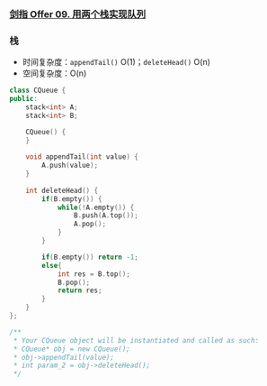 ### [剑指 Offer 09. 用两个栈实现队列](https://leetcode-cn.com/problems/yong-liang-ge-zhan-shi-xian-dui-lie-lcof/)

### 栈

- 时间复杂度：`appendTail()` O(1)；`deleteHead()` O(n)
- 空间复杂度：O(n)

```c++
class CQueue {
public:
    stack<int> A;
    stack<int> B;

    CQueue() {
    }
    
    void appendTail(int value) {
        A.push(value);
    }
    
    int deleteHead() {
        if(B.empty()) {
            while(!A.empty()) {
                B.push(A.top());
                A.pop();
            }
        }

        if(B.empty()) return -1;
        else{
            int res = B.top();
            B.pop();
            return res;
        }
    }
};

/**
 * Your CQueue object will be instantiated and called as such:
 * CQueue* obj = new CQueue();
 * obj->appendTail(value);
 * int param_2 = obj->deleteHead();
 */
 ```